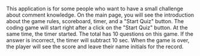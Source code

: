 This application is for some people who want to have a small challenge about comment knowledge.
On the main page, you will see the introduction about the game rules, scoreboard, timer, and a "Start Quiz" button.
The coding game will start right after a click on the "Start Quiz" button. At the same time, the timer started. The total has 10 questions on this game. If the answer is incorrect, the timer will subtract 10 sec.
When the game is over, the player will see the score and leave their name initials for the record.